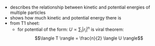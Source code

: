 - describes the relationship between kinetic and potential energies of multiple particles 
- shows how much kinetic and potential energy there is 
- from T1 sheet: 
	- for potential of the form: $U \propto \sum_i |r_i|^n$ is viral theorem: $$\langle T \rangle = \frac{n}{2} \langle U \rangle$$

